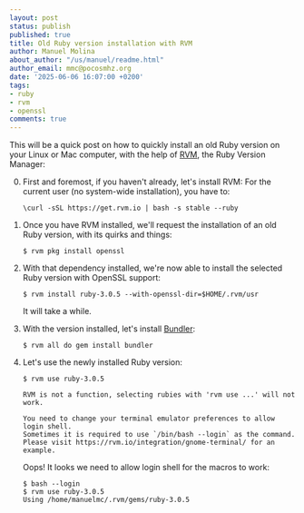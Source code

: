 ```yaml
---
layout: post
status: publish
published: true
title: Old Ruby version installation with RVM
author: Manuel Molina
about_author: "/us/manuel/readme.html"
author_email: mmc@pocosmhz.org
date: '2025-06-06 16:07:00 +0200'
tags:
- ruby
- rvm
- openssl
comments: true
---
```

This will be a quick post on how to quickly install an old Ruby version on your Linux or Mac computer, with the help of [RVM](https://rvm.io/), the Ruby Version Manager:

0. First and foremost, if you haven't already, let's install RVM:
    For the current user (no system-wide installation), you have to:
    ```Shell
    \curl -sSL https://get.rvm.io | bash -s stable --ruby
    ```

1. Once you have RVM installed, we'll request the installation of an old Ruby version, with its quirks and things:
    ```Shell
    $ rvm pkg install openssl
    ```

2. With that dependency installed, we're now able to install the selected Ruby version with OpenSSL support:
    ```Shell
    $ rvm install ruby-3.0.5 --with-openssl-dir=$HOME/.rvm/usr
    ```
    It will take a while.

3. With the version installed, let's install [Bundler](https://bundler.io/):
    ```Shell
    $ rvm all do gem install bundler
    ```

4. Let's use the newly installed Ruby version:
    ```Shell
    $ rvm use ruby-3.0.5

    RVM is not a function, selecting rubies with 'rvm use ...' will not work.

    You need to change your terminal emulator preferences to allow login shell.
    Sometimes it is required to use `/bin/bash --login` as the command.
    Please visit https://rvm.io/integration/gnome-terminal/ for an example.
    ```
    Oops! It looks we need to allow login shell for the macros to work:
    ```Shell
    $ bash --login
    $ rvm use ruby-3.0.5
    Using /home/manuelmc/.rvm/gems/ruby-3.0.5
    ```
